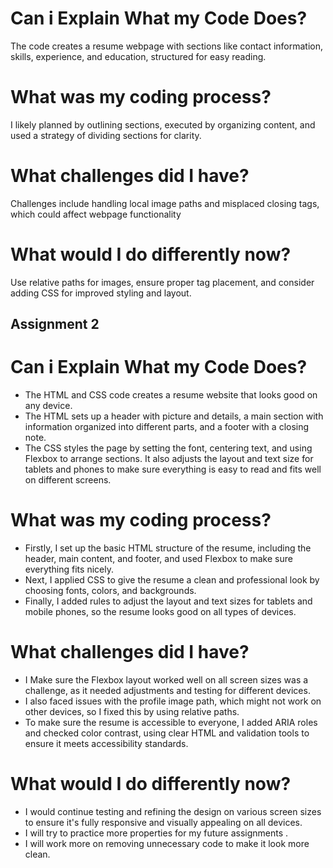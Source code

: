 # Can i Explain What my Code Does?
The code creates a resume webpage with sections like contact information, skills, experience, and education, structured for easy reading.

# What was my coding process?
I likely planned by outlining sections, executed by organizing content, and used a strategy of dividing sections for clarity.

# What challenges did I have?
Challenges include handling local image paths and misplaced closing tags, which could affect webpage functionality

# What would I do differently now?
Use relative paths for images, ensure proper tag placement, and consider adding CSS for improved styling and layout.


## Assignment 2 

# Can i Explain What my Code Does?
- The HTML and CSS code creates a resume website that looks good on any device. 
- The HTML sets up a header with picture and details, a main section with information organized into different parts, and a footer with a closing note.
- The CSS styles the page by setting the font, centering text, and using Flexbox to arrange sections. It also adjusts the layout and text size for tablets and phones to make sure everything is easy to read and fits well on different screens.

# What was my coding process?
- Firstly, I set up the basic HTML structure of the resume, including the header, main content, and footer, and used Flexbox to make sure everything fits nicely.
- Next, I applied CSS to give the resume a clean and professional look by choosing fonts, colors, and backgrounds. 
- Finally, I added rules to adjust the layout and text sizes for tablets and mobile phones, so the resume looks good on all types of devices.

# What challenges did I have?
- I Make sure the Flexbox layout worked well on all screen sizes was a challenge, as it needed adjustments and testing for different devices. 
- I also faced issues with the profile image path, which might not work on other devices, so I fixed this by using relative paths.
-  To make sure the resume is accessible to everyone, I added ARIA roles and checked color contrast, using clear HTML and validation tools to ensure it meets accessibility standards.

# What would I do differently now?
-  I would continue testing and refining the design on various screen sizes to ensure it's fully responsive and visually appealing on all devices.
- I will try to practice more properties for my future assignments .
- I will work more on removing  unnecessary code to make it look more clean.